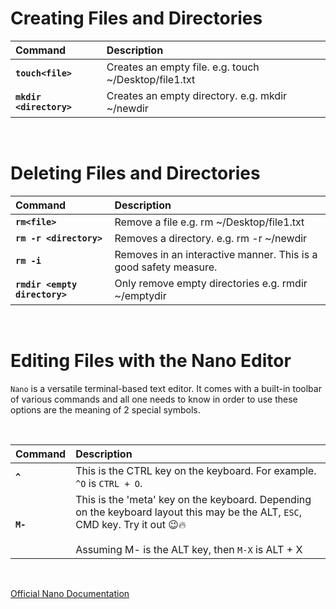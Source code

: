 # **Creating Files and Directories**

| Command  | Description |
|:---------|:------------|
| **`touch<file>`**  | Creates an empty file. e.g. touch ~/Desktop/file1.txt |
| **`mkdir <directory>`**  | Creates an empty directory. e.g. mkdir ~/newdir |

&nbsp;

# **Deleting Files and Directories**

| Command  | Description |
|:---------|:------------|
| **`rm<file>`**  | Remove a file e.g. rm ~/Desktop/file1.txt |
| **`rm -r <directory>`**  | Removes a directory. e.g. rm -r ~/newdir |
| **`rm -i`**  | Removes in an interactive manner. This is a good safety measure. |
| **`rmdir <empty directory>`**  | Only remove empty directories e.g. rmdir ~/emptydir |

&nbsp;

# **Editing Files with the Nano Editor**

`Nano` is a versatile terminal-based text editor. It comes with a built-in toolbar of
various commands and all one needs to know in order to use these options are the meaning
of 2 special symbols.

&nbsp;

| Command  | Description |
|:---------|:------------|
| **`^`**  | This is the CTRL key on the keyboard. For example. `^O` is `CTRL + O`. |
| **`M-`** | This is the 'meta' key on the keyboard. Depending on the keyboard layout this may be the ALT, `ESC`, CMD key. Try it out 😉🔥 <br> <br> Assuming M- is the ALT key, then `M-X` is ALT + X |

&nbsp;

[Official Nano Documentation](https://www.nano-editor.org/docs.php)